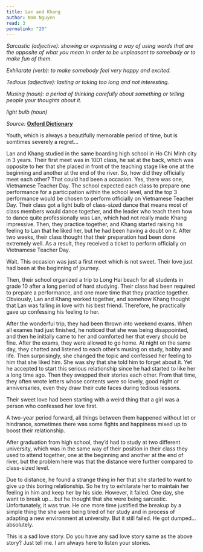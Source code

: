 ```yaml
---
title: Lan and Khang
author: Nam Nguyen
read: 3
permalink: "20"
---
```


*Sarcastic (adjective): showing or expressing a way of using words that are the opposite of what you mean in order to be unpleasant to somebody or to make fun of them.*

*Exhilarate (verb): to make somebody feel very happy and excited.*

*Tedious (adjective): lasting or taking too long and not interesting.*

*Musing (noun): a period of thinking carefully about something or telling people your thoughts about it.*

*light bulb (noun)*


_Source:_ [**Oxford Dictionary**](https://www.oxfordlearnersdictionaries.com/) 

Youth, which is always a beautifully memorable period of time, but is somtimes severely a regret...

Lan and Khang studied in the same boarding high school in Ho Chi Minh city in 3 years. Their first meet was in 10D1 class, he sat at the back, which was opposite to her that she placed in front of the teaching stage like one at the beginning and another at the end of the river. So, how did they officially meet each other? That could had been a occasion. Yes, there was one, Vietnamese Teacher Day. The school expected each class to prepare one performance for a participation within the school level, and the top 3 performance would be chosen to perform officially on Vietnamese Teacher Day. Their class got a light bulb of class-sized dance that means most of class members would dance together, and the leader who teach them how to dance quite professionally was Lan, which had not really made Khang impressive. Then, they practice together, and Khang started raising his feeling to Lan that he liked her, but he had been having a doubt on it. After two weeks, their class thought that their preparation had been done extremely well. As a result, they received a ticket to perform officially on Vietnamese Teacher Day.

Wait. This occasion was just a first meet which is not sweet. 
Their love just had been at the beginning of journey. 

Then, their school organized a trip to Long Hai beach for all students in grade 10 after a long period of hard studying. Their class had been required to prepare a performance, and one more time that they practice together. Obviously, Lan and Khang worked together, and somehow Khang thought that Lan was falling in love with his best friend. Therefore, he practically gave up confessing his feeling to her. 

After the wonderful trip, they had been thrown into weekend exams. When all exames had just finished, he noticed that she was being disappointed, and then he initially came to her and comforted her that every should be fine. After the exams, they were allowed to go home. At night on the same day, they chatted and listened to each other’s musing on study, hobby and life. Then surprisingly, she changed the topic and confessed her feeling to him that she liked him. She was shy that she told him to forget about it. Yet he accepted to start this serious relationship since he had started to like her a long time ago. Then they swapped their stories each other. From that time, they often wrote letters whose contents were so lovely, good night or anniversaries, even they draw their cute faces during tedious lessons. 

 Their sweet love had been starting with a weird thing that a girl was a person who confessed her love first.  

A two-year period forward, all things between them happened without let or hindrance, sometimes there was some fights and happiness mixed up to boost their relationship. 

After graduation from high school, they’d had to study at two different university, which was in the same way of their position in their class they used to attend together, one at the beginning and another at the end of river, but the problem here was that the distance were further compared to class-sized level. 

Due to distance, he found a strange thing in her that she started to want to give up this boring relationship. So he try to exhilarate her to maintain her feeling in him and keep her by his side. However, it failed. One day, she want to break up... but he thought that she were being sarcastic. Unfortunately, it was true. He one more time justified the breakup by a simple thing the she were being tired of her study and in process of adapting a new environment at university. But it still failed. He got dumped... absolutely. 

This is a sad love story. Do you have any sad love story same as the above story? Just tell me. I am always here to listen your stories.